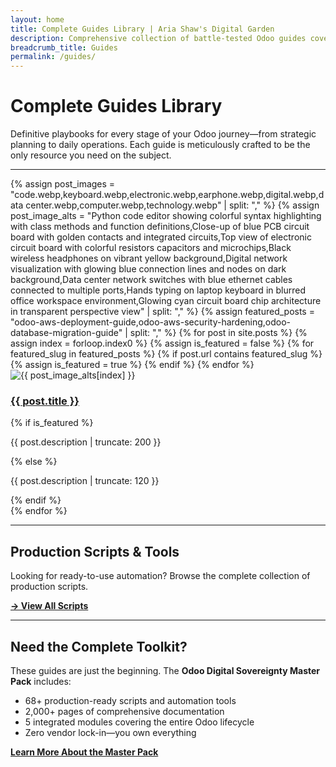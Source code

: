 ```yaml
---
layout: home
title: Complete Guides Library | Aria Shaw's Digital Garden
description: Comprehensive collection of battle-tested Odoo guides covering deployment, security, migration, backup, and operations. Definitive playbooks for every stage of your Odoo journey.
breadcrumb_title: Guides
permalink: /guides/
---
```


# Complete Guides Library

Definitive playbooks for every stage of your Odoo journey—from strategic planning to daily operations. Each guide is meticulously crafted to be the only resource you need on the subject.

---

<div class="posts-grid-section">
<div class="posts-grid">
{% assign post_images = "code.webp,keyboard.webp,electronic.webp,earphone.webp,digital.webp,data center.webp,computer.webp,technology.webp" | split: "," %}
{% assign post_image_alts = "Python code editor showing colorful syntax highlighting with class methods and function definitions,Close-up of blue PCB circuit board with golden contacts and integrated circuits,Top view of electronic circuit board with colorful resistors capacitors and microchips,Black wireless headphones on vibrant yellow background,Digital network visualization with glowing blue connection lines and nodes on dark background,Data center network switches with blue ethernet cables connected to multiple ports,Hands typing on laptop keyboard in blurred office workspace environment,Glowing cyan circuit board chip architecture in transparent perspective view" | split: "," %}
{% assign featured_posts = "odoo-aws-deployment-guide,odoo-aws-security-hardening,odoo-database-migration-guide" | split: "," %}
{% for post in site.posts %}
  {% assign index = forloop.index0 %}
  {% assign is_featured = false %}
  {% for featured_slug in featured_posts %}
    {% if post.url contains featured_slug %}
      {% assign is_featured = true %}
    {% endif %}
  {% endfor %}
  <article class="post-card{% if is_featured %} featured{% endif %}">
    <img src="/assets/images/{{ post_images[index] }}" alt="{{ post_image_alts[index] }}" class="post-card-image" loading="lazy">
    <div class="post-card-content">
      <h3 class="post-card-title">
        <a href="{{ post.url | relative_url }}">{{ post.title }}</a>
      </h3>
      {% if is_featured %}
        <p class="post-card-description">{{ post.description | truncate: 200 }}</p>
      {% else %}
        <p class="post-card-description">{{ post.description | truncate: 120 }}</p>
      {% endif %}
    </div>
  </article>
{% endfor %}
</div>
</div>

---

## Production Scripts & Tools

Looking for ready-to-use automation? Browse the complete collection of production scripts.

**[→ View All Scripts](/assets/downloads/)**

---

## Need the Complete Toolkit?

These guides are just the beginning. The **Odoo Digital Sovereignty Master Pack** includes:

- 68+ production-ready scripts and automation tools
- 2,000+ pages of comprehensive documentation
- 5 integrated modules covering the entire Odoo lifecycle
- Zero vendor lock-in—you own everything

**[Learn More About the Master Pack](https://ariashaw.gumroad.com/l/odoo-digital-sovereignty)**
